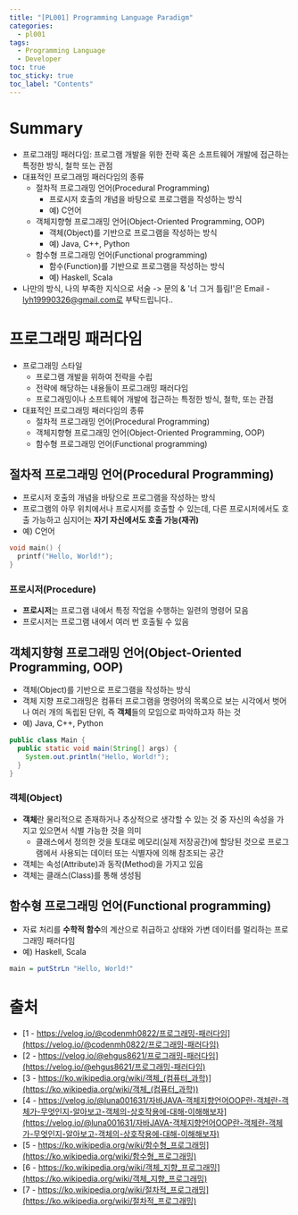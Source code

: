 ```yaml
---
title: "[PL001] Programming Language Paradigm"
categories:
  - pl001
tags:
  - Programming Language
  - Developer
toc: true
toc_sticky: true
toc_label: "Contents"
---
```


# Summary
- 프로그래밍 패러다임: 프로그램 개발을 위한 전략 혹은 소프트웨어 개발에 접근하는 특정한 방식, 철학 또는 관점
- 대표적인 프로그래밍 패러다임의 종류
  - 절차적 프로그래밍 언어(Procedural Programming)
    - 프로시저 호출의 개념을 바탕으로 프로그램을 작성하는 방식
    - 예) C언어
  - 객체지향형 프로그래밍 언어(Object-Oriented Programming, OOP)
    - 객체(Object)를 기반으로 프로그램을 작성하는 방식
    - 예) Java, C++, Python
  - 함수형 프로그래밍 언어(Functional programming)
    - 함수(Function)를 기반으로 프로그램을 작성하는 방식
    - 예) Haskell, Scala
- 나만의 방식, 나의 부족한 지식으로 서술 -> 문의 & '너 그거 틀림!'은 Email - lyh19990326@gmail.com로 부탁드립니다..

# 프로그래밍 패러다임
- 프로그래밍 스타일
  - 프로그램 개발을 위하여 전략을 수립
  - 전략에 해당하는 내용들이 프로그래밍 패러다임
  - 프로그래밍이나 소프트웨어 개발에 접근하는 특정한 방식, 철학, 또는 관점
- 대표적인 프로그래밍 패러다임의 종류
  - 절차적 프로그래밍 언어(Procedural Programming)
  - 객체지향형 프로그래밍 언어(Object-Oriented Programming, OOP)
  - 함수형 프로그래밍 언어(Functional programming)

## 절차적 프로그래밍 언어(Procedural Programming)
- 프로시저 호출의 개념을 바탕으로 프로그램을 작성하는 방식
- 프로그램의 아무 위치에서나 프로시저를 호출할 수 있는데, 다른 프로시저에서도 호출 가능하고 심지어는 **자기 자신에서도 호출 가능(재귀)**
- 예) C언어

```c
void main() {
  printf("Hello, World!");
}
```

### 프로시저(Procedure)
- **프로시저**는 프로그램 내에서 특정 작업을 수행하는 일련의 명령어 모음
- 프로시저는 프로그램 내에서 여러 번 호출될 수 있음

## 객체지향형 프로그래밍 언어(Object-Oriented Programming, OOP)
- 객체(Object)를 기반으로 프로그램을 작성하는 방식
- 객체 지향 프로그래밍은 컴퓨터 프로그램을 명령어의 목록으로 보는 시각에서 벗어나 여러 개의 독립된 단위, 즉 **객체**들의 모임으로 파악하고자 하는 것
- 예) Java, C++, Python

```java
public class Main {
  public static void main(String[] args) {
    System.out.println("Hello, World!");
  }
}
```

### 객체(Object)
- **객체**란 물리적으로 존재하거나 추상적으로 생각할 수 있는 것 중 자신의 속성을 가지고 있으면서 식별 가능한 것을 의미
  -  클래스에서 정의한 것을 토대로 메모리(실제 저장공간)에 할당된 것으로 프로그램에서 사용되는 데이터 또는 식별자에 의해 참조되는 공간
- 객체는 속성(Attribute)과 동작(Method)을 가지고 있음
- 객체는 클래스(Class)를 통해 생성됨

## 함수형 프로그래밍 언어(Functional programming)
- 자료 처리를 **수학적 함수**의 계산으로 취급하고 상태와 가변 데이터를 멀리하는 프로그래밍 패러다임
- 예) Haskell, Scala

```haskell
main = putStrLn "Hello, World!"
```

# 출처
- [1 - https://velog.io/@codenmh0822/프로그래밍-패러다임](https://velog.io/@codenmh0822/프로그래밍-패러다임)
- [2 - https://velog.io/@ehgus8621/프로그래밍-패러다임](https://velog.io/@ehgus8621/프로그래밍-패러다임)
- [3 - https://ko.wikipedia.org/wiki/객체_(컴퓨터_과학)](https://ko.wikipedia.org/wiki/객체_(컴퓨터_과학))
- [4 - https://velog.io/@luna001631/자바JAVA-객체지향언어OOP란-객체란-객체가-무엇인지-알아보고-객체의-상호작용에-대해-이해해보자](https://velog.io/@luna001631/자바JAVA-객체지향언어OOP란-객체란-객체가-무엇인지-알아보고-객체의-상호작용에-대해-이해해보자)
- [5 - https://ko.wikipedia.org/wiki/함수형_프로그래밍](https://ko.wikipedia.org/wiki/함수형_프로그래밍)
- [6 - https://ko.wikipedia.org/wiki/객체_지향_프로그래밍](https://ko.wikipedia.org/wiki/객체_지향_프로그래밍)
- [7 - https://ko.wikipedia.org/wiki/절차적_프로그래밍](https://ko.wikipedia.org/wiki/절차적_프로그래밍)
